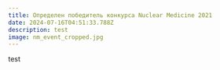 ```yaml
---
title: Определен победитель конкурса Nuclear Medicine 2021
date: 2024-07-16T04:51:33.788Z
description: test
image: nm_event_cropped.jpg
---
```

test